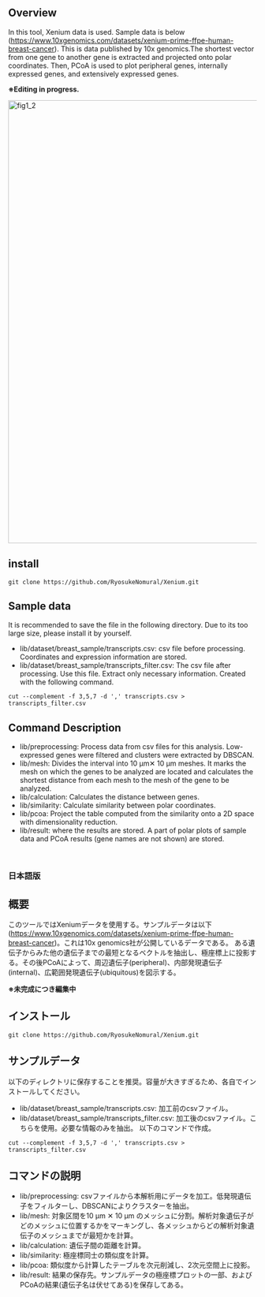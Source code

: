 ## Overview
In this tool, Xenium data is used. Sample data is below (https://www.10xgenomics.com/datasets/xenium-prime-ffpe-human-breast-cancer).
This is data published by 10x genomics.The shortest vector from one gene to another gene is extracted and projected onto polar coordinates. Then, PCoA is used 
to plot peripheral genes, internally expressed genes, and extensively expressed genes.

**※Editing in progress.**


<img width="899" alt="fig1_2" src="https://github.com/user-attachments/assets/23720266-cf11-4542-a749-38b5d319a61d">


## install

```
git clone https://github.com/RyosukeNomural/Xenium.git
```

## Sample data
It is recommended to save the file in the following directory. Due to its too large size, please install it by yourself.
- lib/dataset/breast_sample/transcripts.csv: csv file before processing. Coordinates and expression information are stored.
- lib/dataset/breast_sample/transcripts_filter.csv: The csv file after processing. Use this file. Extract only necessary information.
Created with the following command.

```
cut --complement -f 3,5,7 -d ',' transcripts.csv > transcripts_filter.csv
```

  

## Command Description
- lib/preprocessing: Process data from csv files for this analysis. Low-expressed genes were filtered and clusters were extracted by DBSCAN.
- lib/mesh: Divides the interval into 10 μm✕ 10 μm meshes. It marks the mesh on which the genes to be analyzed are located and calculates the shortest distance from each mesh to the mesh of the gene to be analyzed.
- lib/calculation: Calculates the distance between genes.
- lib/similarity: Calculate similarity between polar coordinates.
- lib/pcoa: Project the table computed from the similarity onto a 2D space with dimensionality reduction.
- lib/result: where the results are stored. A part of polar plots of sample data and PCoA results (gene names are not shown) are stored.

<br>

### 日本語版
## 概要
このツールではXeniumデータを使用する。サンプルデータは以下(https://www.10xgenomics.com/datasets/xenium-prime-ffpe-human-breast-cancer)。これは10x genomics社が公開しているデータである。
ある遺伝子からみた他の遺伝子までの最短となるベクトルを抽出し、極座標上に投影する。その後PCoAによって、周辺遺伝子(peripheral)、内部発現遺伝子(internal)、広範囲発現遺伝子(ubiquitous)を図示する。

**※未完成につき編集中**

## インストール

```
git clone https://github.com/RyosukeNomural/Xenium.git
```

## サンプルデータ
以下のディレクトリに保存することを推奨。容量が大きすぎるため、各自でインストールしてください。
- lib/dataset/breast_sample/transcripts.csv: 加工前のcsvファイル。
- lib/dataset/breast_sample/transcripts_filter.csv: 加工後のcsvファイル。こちらを使用。必要な情報のみを抽出。
以下のコマンドで作成。

```
cut --complement -f 3,5,7 -d ',' transcripts.csv > transcripts_filter.csv
```

## コマンドの説明
- lib/preprocessing: csvファイルから本解析用にデータを加工。低発現遺伝子をフィルターし、DBSCANによりクラスターを抽出。
- lib/mesh: 対象区間を10 μm ✕ 10 μm のメッシュに分割。解析対象遺伝子がどのメッシュに位置するかをマーキングし、各メッシュからどの解析対象遺伝子のメッシュまでが最短かを計算。
- lib/calculation: 遺伝子間の距離を計算。
- lib/similarity: 極座標同士の類似度を計算。
- lib/pcoa: 類似度から計算したテーブルを次元削減し、2次元空間上に投影。
- lib/result: 結果の保存先。サンプルデータの極座標プロットの一部、およびPCoAの結果(遺伝子名は伏せてある)を保存してある。

